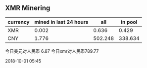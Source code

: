 ## XMR Minering

|currency|mined in last 24 hours|all|in pool|
|---|---|---|---|
|XMR|0.002|0.636|0.429|
|CNY|1.776|502.248|338.634|

今日美元对人民币 6.87	今日xmr对人民币789.77


2018-10-01 05:45
